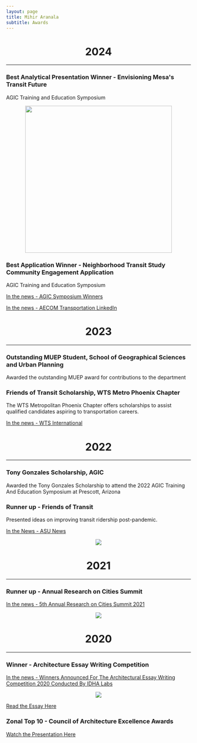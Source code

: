 ```yaml
---
layout: page
title: Mihir Aranala
subtitle: Awards
---
```



<center><h1>2024 </h1> </center>

---

### Best Analytical Presentation Winner - Envisioning Mesa's Transit Future
AGIC Training and Education Symposium
<center>
<img src="https://github.com/infinymihir/website/blob/master/assets/img/IMG_7546.JPG?raw=true" width="400"></center>

### Best Application Winner - Neighborhood Transit Study Community Engagement Application
AGIC Training and Education Symposium

<a class="link-text" href="https://sites.google.com/azdot.gov/agicsymposiumawardwinners/2024-award-winners?authuser=0"> In the news - AGIC Symposium Winners </a> 

<a class="link-text" href="https://www.linkedin.com/posts/aecomtransportation_agic2024-gis-transitplanning-activity-7244353408718004225-bbqT?utm_source=share&utm_medium=member_desktop&rcm=ACoAAAu2aCkBtWFxNMT7p1icjotTktyKsK1-bbI">In the news - AECOM Transportation LinkedIn</a>


<center><h1>2023 </h1> </center>

---

### Outstanding MUEP Student, School of Geographical Sciences and Urban Planning
Awarded the outstanding MUEP award for contributions to the department

### Friends of Transit Scholarship, WTS Metro Phoenix Chapter
The WTS Metropolitan Phoenix Chapter offers scholarships to assist qualified candidates aspiring to transportation careers.



<a class="link-text" href="https://www.wtsinternational.org/chapters/metro-phoenix/scholarships/2023-scholarship-recipients"> In the news - WTS International</a>

<center><h1>2022 </h1> </center>

---

### Tony Gonzales Scholarship, AGIC
Awarded the Tony Gonzales Scholarship to attend the 2022 AGIC Training And Education Symposium at Prescott, Arizona 


### Runner up - Friends of Transit
Presented ideas on improving transit ridership post-pandemic. 

<a class="link-text" href="https://news.asu.edu/sites/default/files/styles/block_image_16_9_lge/public/0t8a6505_2mp.jpg?itok=ilsA_vVY"> In the News - ASU News</a>

<center><img src="https://news.asu.edu/sites/default/files/styles/block_image_16_9_lge/public/0t8a6505_2mp.jpg?itok=ilsA_vVY" ></center>


<center><h1>2021 </h1> </center>

---

### Runner up - Annual Research on Cities Summit
<a class="link-text" href="https://shs.xim.edu.in/wp-content/uploads/2021/02/ARCS-5.0-Report.pdf"> In the news - 5th Annual Research on Cities Summit 2021</a>

<center>
<img src="https://github.com/infinymihir/website/blob/master/assets/img/mihir-arcs.png?raw=true"></center>

<center><h1>2020 </h1> </center>

---

### Winner - Architecture Essay Writing Competition

<a class="link-text" href="https://thearchitectsdiary.com/winners-announced-for-the-architectural-essay-writing-competition-2020-conducted-by-idha-labs/">In the news - Winners Announced For The Architectural Essay Writing Competition 2020 Conducted By IDHA Labs</a>

<center><img src="https://thearchitectsdiary.com/wp-content/uploads/2020/12/Screenshot-2020-12-18-at-12.17.32-PM-1024x735.png" ></center>

<a class="link-text" href="">Read the Essay Here </a>



### Zonal Top 10 - Council of Architecture Excellence Awards

<a class="link-text" href="https://infinymihir.github.io/website/2024-08-23-COA-excellence-awards">Watch the Presentation Here</a>
